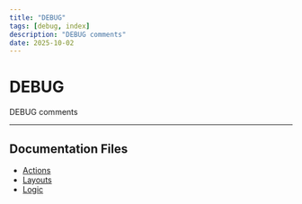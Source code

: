 ```yaml
---
title: "DEBUG"
tags: [debug, index]
description: "DEBUG comments"
date: 2025-10-02
---
```


# DEBUG

DEBUG comments

---

## Documentation Files

- [Actions](debug/actions)
- [Layouts](debug/layouts)
- [Logic](debug/logic)
